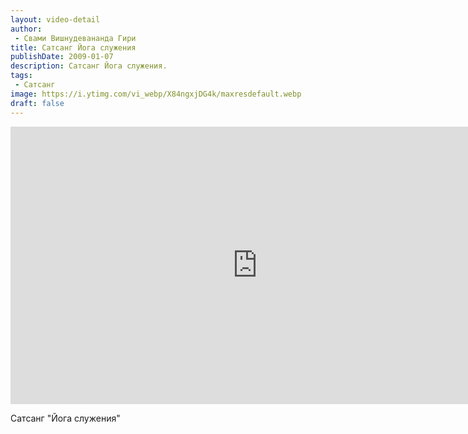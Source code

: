 ```yaml
---
layout: video-detail
author:
 - Свами Вишнудевананда Гири
title: Сатсанг Йога служения
publishDate: 2009-01-07
description: Сатсанг Йога служения. 
tags: 
 - Сатсанг
image: https://i.ytimg.com/vi_webp/X84ngxjDG4k/maxresdefault.webp
draft: false
---
```


<iframe width="790" height="444" src="https://www.youtube.com/embed/X84ngxjDG4k" frameborder="0" allowfullscreen=""></iframe> 

  Сатсанг "Йога служения"

  

 
